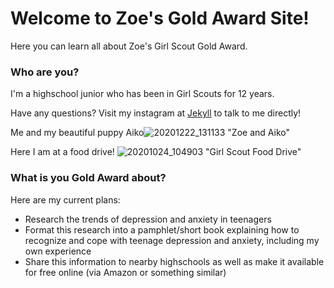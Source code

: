 # Welcome to Zoe's Gold Award Site!

Here you can learn all about Zoe's Girl Scout Gold Award.

### Who are you?

I'm a highschool junior who has been in Girl Scouts for 12 years.

Have any questions? Visit my instagram at [Jekyll](https://jekyllrb.com/) to talk to me directly!

Me and my beautiful puppy Aiko![20201222_131133](https://user-images.githubusercontent.com/91553995/135309382-4865130e-96da-46e1-9cd4-46fa93db3c6e.jpg)
 "Zoe and Aiko"

Here I am at a food drive! ![20201024_104903](https://user-images.githubusercontent.com/91553995/135305787-b83366a7-02ec-401f-88ad-beaf667334f9.jpg)
 "Girl Scout Food Drive"

### What is you Gold Award about?



Here are my current plans:

- Research the trends of depression and anxiety in teenagers 
- Format this research into a pamphlet/short book explaining how to recognize and cope with teenage depression and anxiety, including my own experience
- Share this information to nearby highschools as well as make it available for free online (via Amazon or something similar)

